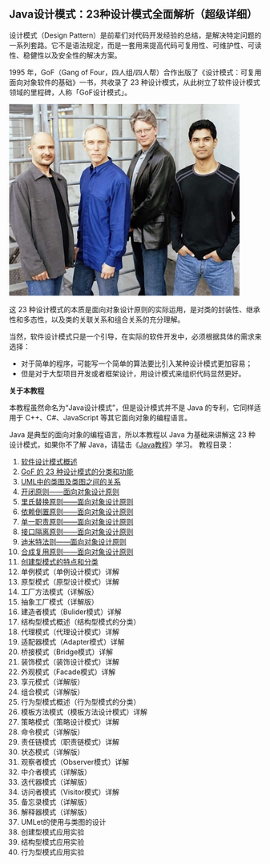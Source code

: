 ## Java设计模式：23种设计模式全面解析（超级详细）

设计模式（Design Pattern）是前辈们对代码开发经验的总结，是解决特定问题的一系列套路。它不是语法规定，而是一套用来提高代码可复用性、可维护性、可读性、稳健性以及安全性的解决方案。

1995 年，GoF（Gang of Four，四人组/四人帮）合作出版了《设计模式：可复用面向对象软件的基础》一书，共收录了 23 种设计模式，从此树立了软件设计模式领域的里程碑，人称「GoF设计模式」。

![image](uploads/89d9ada866d78af8ce6d3c4946b2c8db/image.png)

这 23 种设计模式的本质是面向对象设计原则的实际运用，是对类的封装性、继承性和多态性，以及类的关联关系和组合关系的充分理解。

当然，软件设计模式只是一个引导，在实际的软件开发中，必须根据具体的需求来选择：
*  对于简单的程序，可能写一个简单的算法要比引入某种设计模式更加容易；
*  但是对于大型项目开发或者框架设计，用设计模式来组织代码显然更好。

**关于本教程**

本教程虽然命名为“Java设计模式”，但是设计模式并不是 Java 的专利，它同样适用于 C++、C#、JavaScript 等其它面向对象的编程语言。

Java 是典型的面向对象的编程语言，所以本教程以 Java 为基础来讲解这 23 种设计模式，如果你不了解 Java，请猛击《[Java教程](http://c.biancheng.net/java/)》学习。
教程目录：
1. [软件设计模式概述](https://gitlab.com/superxzl/way-api/wikis/设计模式/1.-软件设计模式概述)
2. [GoF 的 23 种设计模式的分类和功能](https://gitlab.com/superxzl/way-api/wikis/设计模式/2.-GoF-的-23-种设计模式)
3. [UML中的类图及类图之间的关系](https://gitlab.com/superxzl/way-api/wikis/设计模式/3.-UML中的类图及类图之间的关系)
4. [开闭原则——面向对象设计原则](https://gitlab.com/superxzl/way-api/wikis/设计模式/4.-开闭原则)
5. [里氏替换原则——面向对象设计原则](https://gitlab.com/superxzl/way-api/wikis/设计模式/5.-里氏替换原则)
6. [依赖倒置原则——面向对象设计原则](https://gitlab.com/superxzl/way-api/wikis/设计模式/6.-依赖倒置原则)
7. [单一职责原则——面向对象设计原则](https://gitlab.com/superxzl/way-api/wikis/设计模式/7.-单一职责原则)
8. [接口隔离原则——面向对象设计原则](https://gitlab.com/superxzl/way-api/wikis/设计模式/8.-接口隔离原则)
9. [迪米特法则——面向对象设计原则](https://gitlab.com/superxzl/way-api/wikis/设计模式/9.-迪米特法则)
10. [合成复用原则——面向对象设计原则](https://gitlab.com/superxzl/way-api/wikis/设计模式/10.-合成复用原则)
11. [创建型模式的特点和分类](https://gitlab.com/superxzl/way-api/wikis/设计模式/11.-创建型模式的特点和分类)
12. 单例模式（单例设计模式）详解
13. 原型模式（原型设计模式）详解
14. 工厂方法模式（详解版）
15. 抽象工厂模式（详解版）
16. 建造者模式（Bulider模式）详解
17. 结构型模式概述（结构型模式的分类）
18. 代理模式（代理设计模式）详解
19. 适配器模式（Adapter模式）详解
20. 桥接模式（Bridge模式）详解
21. 装饰模式（装饰设计模式）详解
22. 外观模式（Facade模式）详解
23. 享元模式（详解版）
24. 组合模式（详解版）
25. 行为型模式概述（行为型模式的分类）
26. 模板方法模式（模板方法设计模式）详解
27. 策略模式（策略设计模式）详解
28. 命令模式（详解版）
29. 责任链模式（职责链模式）详解
30. 状态模式（详解版）
31. 观察者模式（Observer模式）详解
32. 中介者模式（详解版）
33. 迭代器模式（详解版）
34. 访问者模式（Visitor模式）详解
35. 备忘录模式（详解版）
36. 解释器模式（详解版）
37. UMLet的使用与类图的设计
38. 创建型模式应用实验
39. 结构型模式应用实验
40. 行为型模式应用实验